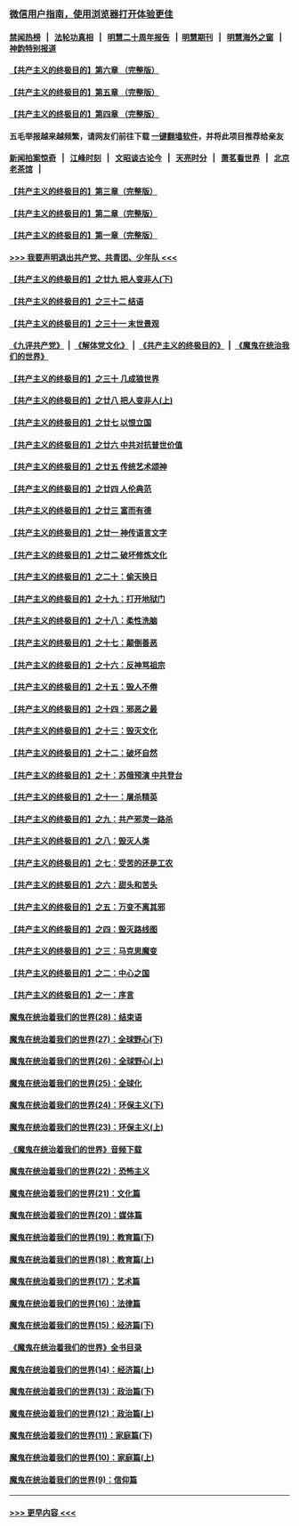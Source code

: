 ### [微信用户指南，使用浏览器打开体验更佳](https://github.com/gfw-breaker/banned-news1/blob/master/indexes/wechat-guide.md?t=0)
#### [禁闻热榜](热点新闻.md?t=0)  &nbsp;&nbsp;|&nbsp;&nbsp; [法轮功真相](https://github.com/gfw-breaker/truth/blob/master/README.md?t=0) &nbsp;&nbsp;|&nbsp;&nbsp; [明慧二十周年报告](https://github.com/gfw-breaker/mh-reports/blob/master/README.md?t=0) &nbsp;&nbsp;|&nbsp;&nbsp;[明慧期刊](https://github.com/gfw-breaker/mh-qikan) &nbsp;&nbsp;|&nbsp;&nbsp; [明慧海外之窗](https://github.com/gfw-breaker/mh-news/blob/master/README.md?t=0) &nbsp;&nbsp;|&nbsp;&nbsp; [神韵特别报道](https://github.com/gfw-breaker/mh-news/blob/master/shenyun.md?t=0)
#### [【共产主义的终极目的】第六章 （完整版）](../pages/nsc422/n11428913.md?t=02131533) 
#### [【共产主义的终极目的】第五章 （完整版）](../pages/nsc422/n11428912.md?t=02131533) 
#### [【共产主义的终极目的】第四章 （完整版）](../pages/nsc422/n11428907.md?t=02131533) 
#### 五毛举报越来越频繁，请网友们前往下载 [一键翻墙软件](https://github.com/gfw-breaker/ssr-accounts)，并将此项目推荐给亲友
#### [新闻拍案惊奇](https://github.com/gfw-breaker/banned-news1/blob/master/pages/link4.md) &nbsp;&nbsp;|&nbsp;&nbsp; [江峰时刻](https://github.com/gfw-breaker/banned-news1/blob/master/pages/link4.md) &nbsp;&nbsp;|&nbsp;&nbsp; [文昭谈古论今](https://github.com/gfw-breaker/banned-news1/blob/master/pages/link4.md) &nbsp;&nbsp;|&nbsp;&nbsp; [天亮时分](https://github.com/gfw-breaker/banned-news1/blob/master/pages/link4.md) &nbsp;&nbsp;|&nbsp;&nbsp; [萧茗看世界](https://github.com/gfw-breaker/banned-news1/blob/master/pages/link4.md) &nbsp;&nbsp;|&nbsp;&nbsp; [北京老茶馆](https://github.com/gfw-breaker/banned-news1/blob/master/pages/link4.md) &nbsp;&nbsp;|&nbsp;&nbsp; 
#### [【共产主义的终极目的】第三章（完整版）](../pages/nsc422/n11428848.md?t=02131533) 
#### [【共产主义的终极目的】第二章（完整版）](../pages/nsc422/n11428831.md?t=02131533) 
#### [【共产主义的终极目的】第一章（完整版）](../pages/nsc422/n11417651.md?t=02131533) 
#### [>>> 我要声明退出共产党、共青团、少年队 <<<](https://github.com/begood0513/goodnews/blob/master/quit/letter.md) 
#### [【共产主义的终极目的】之廿九 把人变非人(下)](../pages/nsc422/n11344140.md?t=02131533) 
#### [【共产主义的终极目的】之三十二 结语](../pages/nsc422/n11360535.md?t=02131533) 
#### [【共产主义的终极目的】之三十一 末世景观](../pages/nsc422/n11351129.md?t=02131533) 
#### [《九评共产党》](https://github.com/begood0513/9ping.md/blob/master/README.md) &nbsp;|&nbsp; [《解体党文化》](../../../../jtdwh.md/blob/master/README.md)  &nbsp;|&nbsp; [《共产主义的终极目的》](../../../../gczydzjmd.md/blob/master/README.md) &nbsp;|&nbsp; [《魔鬼在统治我们的世界》](../../../../mgztzwmdsj.md/blob/master/README.md) 
#### [【共产主义的终极目的】之三十 几成狼世界](../pages/nsc422/n11348280.md?t=02131533) 
#### [【共产主义的终极目的】之廿八 把人变非人(上)](../pages/nsc422/n11340492.md?t=02131533) 
#### [【共产主义的终极目的】之廿七 以恨立国](../pages/nsc422/n11336944.md?t=02131533) 
#### [【共产主义的终极目的】之廿六 中共对抗普世价值](../pages/nsc422/n11324785.md?t=02131533) 
#### [【共产主义的终极目的】之廿五 传统艺术颂神](../pages/nsc422/n11296396.md?t=02131533) 
#### [【共产主义的终极目的】之廿四 人伦典范](../pages/nsc422/n11296397.md?t=02131533) 
#### [【共产主义的终极目的】之廿三 富而有德](../pages/nsc422/n11283598.md?t=02131533) 
#### [【共产主义的终极目的】之廿一 神传语言文字](../pages/nsc422/n11263265.md?t=02131533) 
#### [【共产主义的终极目的】之廿二 破坏修炼文化](../pages/nsc422/n11245728.md?t=02131533) 
#### [【共产主义的终极目的】之二十：偷天换日](../pages/nsc422/n11238846.md?t=02131533) 
#### [【共产主义的终极目的】之十九：打开地狱门](../pages/nsc422/n11206376.md?t=02131533) 
#### [【共产主义的终极目的】之十八：柔性洗脑](../pages/nsc422/n11199994.md?t=02131533) 
#### [【共产主义的终极目的】之十七：颠倒善恶](../pages/nsc422/n11179782.md?t=02131533) 
#### [【共产主义的终极目的】之十六：反神骂祖宗](../pages/nsc422/n11166798.md?t=02131533) 
#### [【共产主义的终极目的】之十五：毁人不倦](../pages/nsc422/n11166792.md?t=02131533) 
#### [【共产主义的终极目的】之十四：邪恶之最](../pages/nsc422/n11150249.md?t=02131533) 
#### [【共产主义的终极目的】之十三：毁灭文化](../pages/nsc422/n11135227.md?t=02131533) 
#### [【共产主义的终极目的】之十二：破坏自然](../pages/nsc422/n11135214.md?t=02131533) 
#### [【共产主义的终极目的】之十：苏俄预演 中共登台](../pages/nsc422/n11118424.md?t=02131533) 
#### [【共产主义的终极目的】之十一：屠杀精英](../pages/nsc422/n11118442.md?t=02131533) 
#### [【共产主义的终极目的】之九：共产邪灵一路杀](../pages/nsc422/n11114139.md?t=02131533) 
#### [【共产主义的终极目的】之八：毁灭人类](../pages/nsc422/n11108503.md?t=02131533) 
#### [【共产主义的终极目的】之七：受苦的还是工农](../pages/nsc422/n11101809.md?t=02131533) 
#### [【共产主义的终极目的】之六：甜头和苦头](../pages/nsc422/n11096971.md?t=02131533) 
#### [【共产主义的终极目的】之五：万变不离其邪](../pages/nsc422/n11091285.md?t=02131533) 
#### [【共产主义的终极目的】之四：毁灭路线图](../pages/nsc422/n11086284.md?t=02131533) 
#### [【共产主义的终极目的】之三：马克思魔变](../pages/nsc422/n11061941.md?t=02131533) 
#### [【共产主义的终极目的】之二：中心之国](../pages/nsc422/n11047728.md?t=02131533) 
#### [【共产主义的终极目的】之一：序言](../pages/nsc422/n11086077.md?t=02131533) 
#### [魔鬼在统治着我们的世界(28)：结束语](../pages/nsc422/n10936246.md?t=02131533) 
#### [魔鬼在统治着我们的世界(27)：全球野心(下)](../pages/nsc422/n10928319.md?t=02131533) 
#### [魔鬼在统治着我们的世界(26)：全球野心(上)](../pages/nsc422/n10900318.md?t=02131533) 
#### [魔鬼在统治着我们的世界(25)：全球化](../pages/nsc422/n10788205.md?t=02131533) 
#### [魔鬼在统治着我们的世界(24)：环保主义(下)](../pages/nsc422/n10695307.md?t=02131533) 
#### [魔鬼在统治着我们的世界(23)：环保主义(上)](../pages/nsc422/n10688613.md?t=02131533) 
#### [《魔鬼在统治着我们的世界》音频下载](../pages/nsc422/n10635553.md?t=02131533) 
#### [魔鬼在统治着我们的世界(22)：恐怖主义](../pages/nsc422/n10614727.md?t=02131533) 
#### [魔鬼在统治着我们的世界(21)：文化篇](../pages/nsc422/n10597706.md?t=02131533) 
#### [魔鬼在统治着我们的世界(20)：媒体篇](../pages/nsc422/n10586579.md?t=02131533) 
#### [魔鬼在统治着我们的世界(19)：教育篇(下)](../pages/nsc422/n10564808.md?t=02131533) 
#### [魔鬼在统治着我们的世界(18)：教育篇(上)](../pages/nsc422/n10526970.md?t=02131533) 
#### [魔鬼在统治着我们的世界(17)：艺术篇](../pages/nsc422/n10499093.md?t=02131533) 
#### [魔鬼在统治着我们的世界(16)：法律篇](../pages/nsc422/n10485969.md?t=02131533) 
#### [魔鬼在统治着我们的世界(15)：经济篇(下)](../pages/nsc422/n10469975.md?t=02131533) 
#### [《魔鬼在统治着我们的世界》全书目录](../pages/nsc422/n10464261.md?t=02131533) 
#### [魔鬼在统治着我们的世界(14)：经济篇(上)](../pages/nsc422/n10457370.md?t=02131533) 
#### [魔鬼在统治着我们的世界(13)：政治篇(下)](../pages/nsc422/n10448270.md?t=02131533) 
#### [魔鬼在统治着我们的世界(12)：政治篇(上)](../pages/nsc422/n10444576.md?t=02131533) 
#### [魔鬼在统治着我们的世界(11)：家庭篇(下)](../pages/nsc422/n10440961.md?t=02131533) 
#### [魔鬼在统治着我们的世界(10)：家庭篇(上)](../pages/nsc422/n10435448.md?t=02131533) 
#### [魔鬼在统治着我们的世界(9)：信仰篇](../pages/nsc422/n10432159.md?t=02131533) 

----
#### [ >>> 更早内容 <<< ](../indexes/nsc422-earlier.md)
